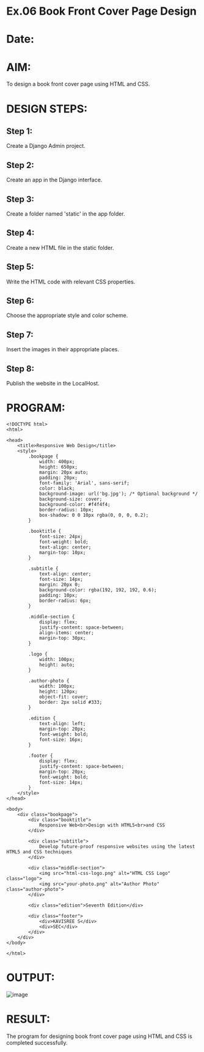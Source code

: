 # Ex.06 Book Front Cover Page Design
# Date:
# AIM:
To design a book front cover page using HTML and CSS.

# DESIGN STEPS:
## Step 1:
Create a Django Admin project.

## Step 2:
Create an app in the Django interface.

## Step 3:
Create a folder named 'static' in the app folder.

## Step 4:
Create a new HTML file in the static folder.

## Step 5:
Write the HTML code with relevant CSS properties.

## Step 6:
Choose the appropriate style and color scheme.

## Step 7:
Insert the images in their appropriate places.

## Step 8:
Publish the website in the LocalHost.

# PROGRAM:
```
<!DOCTYPE html>
<html>

<head>
    <title>Responsive Web Design</title>
    <style>
        .bookpage {
            width: 400px;
            height: 650px;
            margin: 20px auto;
            padding: 20px;
            font-family: 'Arial', sans-serif;
            color: black;
            background-image: url('bg.jpg'); /* Optional background */
            background-size: cover;
            background-color: #f4f4f4;
            border-radius: 10px;
            box-shadow: 0 0 10px rgba(0, 0, 0, 0.2);
        }

        .booktitle {
            font-size: 24px;
            font-weight: bold;
            text-align: center;
            margin-top: 10px;
        }

        .subtitle {
            text-align: center;
            font-size: 14px;
            margin: 20px 0;
            background-color: rgba(192, 192, 192, 0.6);
            padding: 10px;
            border-radius: 6px;
        }

        .middle-section {
            display: flex;
            justify-content: space-between;
            align-items: center;
            margin-top: 30px;
        }

        .logo {
            width: 100px;
            height: auto;
        }

        .author-photo {
            width: 100px;
            height: 120px;
            object-fit: cover;
            border: 2px solid #333;
        }

        .edition {
            text-align: left;
            margin-top: 20px;
            font-weight: bold;
            font-size: 16px;
        }

        .footer {
            display: flex;
            justify-content: space-between;
            margin-top: 20px;
            font-weight: bold;
            font-size: 14px;
        }
    </style>
</head>

<body>
    <div class="bookpage">
        <div class="booktitle">
            Responsive Web<br>Design with HTML5<br>and CSS
        </div>

        <div class="subtitle">
            Develop future-proof responsive websites using the latest HTML5 and CSS techniques
        </div>

        <div class="middle-section">
            <img src="html-css-logo.png" alt="HTML CSS Logo" class="logo">
            <img src="your-photo.png" alt="Author Photo" class="author-photo">
        </div>

        <div class="edition">Seventh Edition</div>

        <div class="footer">
            <div>KAVISREE S</div>
            <div>SEC</div>
        </div>
    </div>
</body>

</html>
```
# OUTPUT:
![image](https://github.com/user-attachments/assets/9de3dddd-e97d-469e-a13a-6f07b20e78c8)

# RESULT:
The program for designing book front cover page using HTML and CSS is completed successfully.
